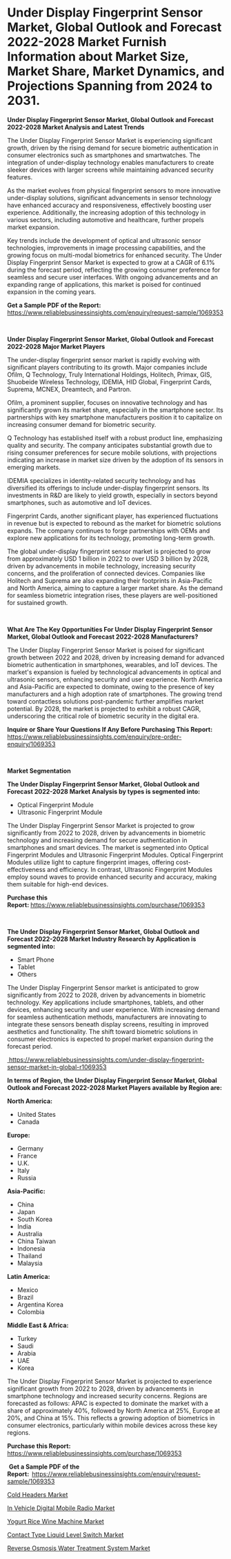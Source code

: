 <p><h1>Under Display Fingerprint Sensor Market, Global Outlook and Forecast 2022-2028 Market Furnish Information about Market Size, Market Share, Market Dynamics, and Projections Spanning from 2024 to 2031.</h1></p><p><strong>Under Display Fingerprint Sensor Market, Global Outlook and Forecast 2022-2028 Market Analysis and Latest Trends</strong></p>
<p><p>The Under Display Fingerprint Sensor Market is experiencing significant growth, driven by the rising demand for secure biometric authentication in consumer electronics such as smartphones and smartwatches. The integration of under-display technology enables manufacturers to create sleeker devices with larger screens while maintaining advanced security features. </p><p>As the market evolves from physical fingerprint sensors to more innovative under-display solutions, significant advancements in sensor technology have enhanced accuracy and responsiveness, effectively boosting user experience. Additionally, the increasing adoption of this technology in various sectors, including automotive and healthcare, further propels market expansion.</p><p>Key trends include the development of optical and ultrasonic sensor technologies, improvements in image processing capabilities, and the growing focus on multi-modal biometrics for enhanced security. The Under Display Fingerprint Sensor Market is expected to grow at a CAGR of 6.1% during the forecast period, reflecting the growing consumer preference for seamless and secure user interfaces. With ongoing advancements and an expanding range of applications, this market is poised for continued expansion in the coming years.</p></p>
<p><strong>Get a Sample PDF of the Report:&nbsp;</strong> <a href="https://www.reliablebusinessinsights.com/enquiry/request-sample/1069353">https://www.reliablebusinessinsights.com/enquiry/request-sample/1069353</a></p>
<p>&nbsp;</p>
<p><strong>Under Display Fingerprint Sensor Market, Global Outlook and Forecast 2022-2028 Major Market Players</strong></p>
<p><p>The under-display fingerprint sensor market is rapidly evolving with significant players contributing to its growth. Major companies include Ofilm, Q Technology, Truly International Holdings, Holitech, Primax, GIS, Shuobeide Wireless Technology, IDEMIA, HID Global, Fingerprint Cards, Suprema, MCNEX, Dreamtech, and Partron. </p><p>Ofilm, a prominent supplier, focuses on innovative technology and has significantly grown its market share, especially in the smartphone sector. Its partnerships with key smartphone manufacturers position it to capitalize on increasing consumer demand for biometric security.</p><p>Q Technology has established itself with a robust product line, emphasizing quality and security. The company anticipates substantial growth due to rising consumer preferences for secure mobile solutions, with projections indicating an increase in market size driven by the adoption of its sensors in emerging markets.</p><p>IDEMIA specializes in identity-related security technology and has diversified its offerings to include under-display fingerprint sensors. Its investments in R&D are likely to yield growth, especially in sectors beyond smartphones, such as automotive and IoT devices.</p><p>Fingerprint Cards, another significant player, has experienced fluctuations in revenue but is expected to rebound as the market for biometric solutions expands. The company continues to forge partnerships with OEMs and explore new applications for its technology, promoting long-term growth.</p><p>The global under-display fingerprint sensor market is projected to grow from approximately USD 1 billion in 2022 to over USD 3 billion by 2028, driven by advancements in mobile technology, increasing security concerns, and the proliferation of connected devices. Companies like Holitech and Suprema are also expanding their footprints in Asia-Pacific and North America, aiming to capture a larger market share. As the demand for seamless biometric integration rises, these players are well-positioned for sustained growth.</p></p>
<p>&nbsp;</p>
<p><strong>What Are The Key Opportunities For Under Display Fingerprint Sensor Market, Global Outlook and Forecast 2022-2028 Manufacturers?</strong></p>
<p><p>The Under Display Fingerprint Sensor Market is poised for significant growth between 2022 and 2028, driven by increasing demand for advanced biometric authentication in smartphones, wearables, and IoT devices. The market's expansion is fueled by technological advancements in optical and ultrasonic sensors, enhancing security and user experience. North America and Asia-Pacific are expected to dominate, owing to the presence of key manufacturers and a high adoption rate of smartphones. The growing trend toward contactless solutions post-pandemic further amplifies market potential. By 2028, the market is projected to exhibit a robust CAGR, underscoring the critical role of biometric security in the digital era.</p></p>
<p><strong>Inquire or Share Your Questions If Any Before Purchasing This Report:</strong> <a href="https://www.reliablebusinessinsights.com/enquiry/pre-order-enquiry/1069353">https://www.reliablebusinessinsights.com/enquiry/pre-order-enquiry/1069353</a></p>
<p>&nbsp;</p>
<p><strong>Market Segmentation</strong></p>
<p><strong>The Under Display Fingerprint Sensor Market, Global Outlook and Forecast 2022-2028 Market Analysis by types is segmented into:</strong></p>
<p><ul><li>Optical Fingerprint Module</li><li>Ultrasonic Fingerprint Module</li></ul></p>
<p><p>The Under Display Fingerprint Sensor Market is projected to grow significantly from 2022 to 2028, driven by advancements in biometric technology and increasing demand for secure authentication in smartphones and smart devices. The market is segmented into Optical Fingerprint Modules and Ultrasonic Fingerprint Modules. Optical Fingerprint Modules utilize light to capture fingerprint images, offering cost-effectiveness and efficiency. In contrast, Ultrasonic Fingerprint Modules employ sound waves to provide enhanced security and accuracy, making them suitable for high-end devices.</p></p>
<p><strong>Purchase this Report:&nbsp;</strong><a href="https://www.reliablebusinessinsights.com/purchase/1069353">https://www.reliablebusinessinsights.com/purchase/1069353</a></p>
<p>&nbsp;</p>
<p><strong>The Under Display Fingerprint Sensor Market, Global Outlook and Forecast 2022-2028 Market Industry Research by Application is segmented into:</strong></p>
<p><ul><li>Smart Phone</li><li>Tablet</li><li>Others</li></ul></p>
<p><p>The Under Display Fingerprint Sensor market is anticipated to grow significantly from 2022 to 2028, driven by advancements in biometric technology. Key applications include smartphones, tablets, and other devices, enhancing security and user experience. With increasing demand for seamless authentication methods, manufacturers are innovating to integrate these sensors beneath display screens, resulting in improved aesthetics and functionality. The shift toward biometric solutions in consumer electronics is expected to propel market expansion during the forecast period.</p></p>
<p><a href="https://www.reliablebusinessinsights.com/under-display-fingerprint-sensor-market-in-global-r1069353">&nbsp;https://www.reliablebusinessinsights.com/under-display-fingerprint-sensor-market-in-global-r1069353</a></p>
<p><strong>In terms of Region, the Under Display Fingerprint Sensor Market, Global Outlook and Forecast 2022-2028 Market Players available by Region are:</strong></p>
<p>
    <p> <strong> North America: </strong>
        <ul>
            <li>United States</li>
            <li>Canada</li>
        </ul>
        </p> 
    <p> <strong> Europe: </strong>
        <ul>
            <li>Germany</li>
            <li>France</li>
            <li>U.K.</li>
            <li>Italy</li>
            <li>Russia</li>
        </ul>
        </p> 
    <p> <strong> Asia-Pacific: </strong>
        <ul>
            <li>China</li>
            <li>Japan</li>
            <li>South Korea</li>
            <li>India</li>
            <li>Australia</li>
            <li>China Taiwan</li>
            <li>Indonesia</li>
            <li>Thailand</li>
            <li>Malaysia</li>
        </ul>
        </p> 
    <p> <strong> Latin America: </strong>
        <ul>
            <li>Mexico</li>
            <li>Brazil</li>
            <li>Argentina Korea</li>
            <li>Colombia</li>
        </ul>
        </p> 
    <p> <strong> Middle East & Africa: </strong>
        <ul>
            <li>Turkey</li>
            <li>Saudi</li>
            <li>Arabia</li>
            <li>UAE</li>
            <li>Korea</li>
        </ul>
    </p>
    </p>
<p><p>The Under Display Fingerprint Sensor Market is projected to experience significant growth from 2022 to 2028, driven by advancements in smartphone technology and increased security concerns. Regions are forecasted as follows: APAC is expected to dominate the market with a share of approximately 40%, followed by North America at 25%, Europe at 20%, and China at 15%. This reflects a growing adoption of biometrics in consumer electronics, particularly within mobile devices across these key regions.</p></p>
<p><strong>Purchase this Report: </strong><a href="https://www.reliablebusinessinsights.com/purchase/1069353">https://www.reliablebusinessinsights.com/purchase/1069353</a></p>
<p>&nbsp;<strong>Get a Sample PDF of the Report:&nbsp;&nbsp;</strong><a href="https://www.reliablebusinessinsights.com/enquiry/request-sample/1069353">https://www.reliablebusinessinsights.com/enquiry/request-sample/1069353</a></p>
<p><strong></strong></p>
<p><p><a href="https://www.linkedin.com/pulse/cold-headers-market-analysis-report-global-insights-region-bvwpe?trackingId=gW7oNOkdT%2F6qLNwgihBXkQ%3D%3D">Cold Headers Market</a></p><p><a href="https://medium.com/@sofyanbudiaman1_67863/in-vehicle-digital-mobile-radio-industry-insights-report-analyzing-in-vehicle-digital-mobile-radio-c93616257378">In Vehicle Digital Mobile Radio Market</a></p><p><a href="https://medium.com/@dannellbugess3/yogurt-rice-wine-machine-market-outlook-and-forecast-from-2024-to-2031-102401c77573">Yogurt Rice Wine Machine Market</a></p><p><a href="https://issuu.com/reportprime-2/docs/contact-type-liquid-level-switch-ma_4ad8cc78ad1779">Contact Type Liquid Level Switch Market</a></p><p><a href="https://www.linkedin.com/pulse/reverse-osmosis-water-treatment-system-market-emerging-trends-rf1ee?trackingId=0tTlf33LR0qcPpMZ%2Bm%2By7g%3D%3D">Reverse Osmosis Water Treatment System Market</a></p></p>